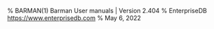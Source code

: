 % BARMAN(1) Barman User manuals | Version 2.404
% EnterpriseDB <https://www.enterprisedb.com>
% May 6, 2022
